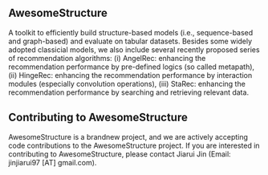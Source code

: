 ## AwesomeStructure
A toolkit to efficiently build structure-based models (i.e., sequence-based and graph-based) and evaluate on tabular datasets. Besides some widely adopted classicial models, we also include several recently proposed series of recommendation algorithms: (i) AngelRec: enhancing the recommendation performance by pre-defined logics (so called metapath), (ii) HingeRec: enhancing the recommendation performance by interaction modules (especially convolution operations), (iii) StaRec: enhancing the recommendation performance by searching and retrieving relevant data.

## Contributing to AwesomeStructure
AwesomeStructure is a brandnew project, and we are actively accepting code contributions to the AwesomeStructure project. If you are interested in contributing to AwesomeStructure, please contact Jiarui Jin (Email: jinjiarui97 [AT] gmail.com). 
